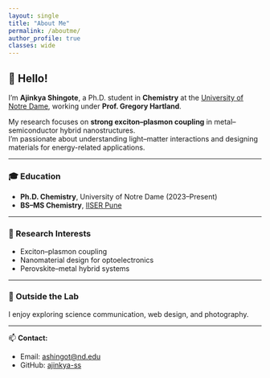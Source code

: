 ```yaml
---
layout: single
title: "About Me"
permalink: /aboutme/
author_profile: true
classes: wide
---
```

<style>
.page__content {
  margin-left: 50px !important;   /* shifts content right so it clears profile card */
  margin-right: 40px !important;   /* reduces blank space on right */
  max-width: 850px !important;     /* controls total width of text block */
}

@media screen and (max-width: 768px) {
  /* On mobile, reset layout so text spans full width */
  .page__content {
    margin-left: auto !important;
    margin-right: auto !important;
    max-width: 95% !important;
  }
}
</style>

## 👋 Hello!

I’m **Ajinkya Shingote**, a Ph.D. student in **Chemistry** at the [University of Notre Dame](https://chemistry.nd.edu/), working under **Prof. Gregory Hartland**.

My research focuses on **strong exciton–plasmon coupling** in metal–semiconductor hybrid nanostructures.  
I’m passionate about understanding light–matter interactions and designing materials for energy-related applications.

---

### 🎓 Education

- **Ph.D. Chemistry**, University of Notre Dame (2023–Present)  
- **BS–MS Chemistry**, [IISER Pune](https://www.iiserpune.ac.in/)

---

### 🔬 Research Interests

- Exciton–plasmon coupling  
- Nanomaterial design for optoelectronics  
- Perovskite–metal hybrid systems

---

### 🌱 Outside the Lab

I enjoy exploring science communication, web design, and photography.

---

📫 **Contact:**  
- Email: ashingot@nd.edu  
- GitHub: [ajinkya-ss](https://github.com/ajinkya-ss)
